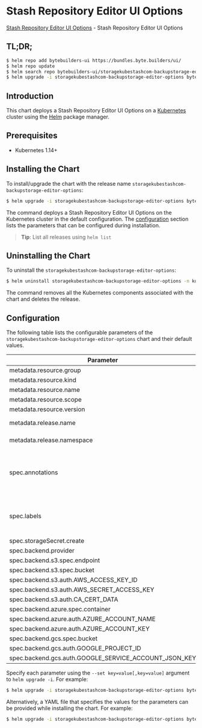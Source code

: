 # Stash Repository Editor UI Options

[Stash Repository Editor UI Options](https://byte.builders) - Stash Repository Editor UI Options

## TL;DR;

```bash
$ helm repo add bytebuilders-ui https://bundles.byte.builders/ui/
$ helm repo update
$ helm search repo bytebuilders-ui/storagekubestashcom-backupstorage-editor-options --version=v0.4.18
$ helm upgrade -i storagekubestashcom-backupstorage-editor-options bytebuilders-ui/storagekubestashcom-backupstorage-editor-options -n kube-system --create-namespace --version=v0.4.18
```

## Introduction

This chart deploys a Stash Repository Editor UI Options on a [Kubernetes](http://kubernetes.io) cluster using the [Helm](https://helm.sh) package manager.

## Prerequisites

- Kubernetes 1.14+

## Installing the Chart

To install/upgrade the chart with the release name `storagekubestashcom-backupstorage-editor-options`:

```bash
$ helm upgrade -i storagekubestashcom-backupstorage-editor-options bytebuilders-ui/storagekubestashcom-backupstorage-editor-options -n kube-system --create-namespace --version=v0.4.18
```

The command deploys a Stash Repository Editor UI Options on the Kubernetes cluster in the default configuration. The [configuration](#configuration) section lists the parameters that can be configured during installation.

> **Tip**: List all releases using `helm list`

## Uninstalling the Chart

To uninstall the `storagekubestashcom-backupstorage-editor-options`:

```bash
$ helm uninstall storagekubestashcom-backupstorage-editor-options -n kube-system
```

The command removes all the Kubernetes components associated with the chart and deletes the release.

## Configuration

The following table lists the configurable parameters of the `storagekubestashcom-backupstorage-editor-options` chart and their default values.

|                       Parameter                       |                    Description                     |              Default               |
|-------------------------------------------------------|----------------------------------------------------|------------------------------------|
| metadata.resource.group                               |                                                    | <code>storage.kubestash.com</code> |
| metadata.resource.kind                                |                                                    | <code>BackupStorage</code>         |
| metadata.resource.name                                |                                                    | <code>backupstorages</code>        |
| metadata.resource.scope                               |                                                    | <code>Namespaced</code>            |
| metadata.resource.version                             |                                                    | <code>v1alpha1</code>              |
| metadata.release.name                                 | Release name                                       | <code>""</code>                    |
| metadata.release.namespace                            | Release namespace                                  | <code>""</code>                    |
| spec.annotations                                      | Annotations to add to the database custom resource | <code>{}</code>                    |
| spec.labels                                           | Labels to add to all the template objects          | <code>{}</code>                    |
| spec.storageSecret.create                             |                                                    | <code>true</code>                  |
| spec.backend.provider                                 |                                                    | <code>"" # s3,gcs,azure</code>     |
| spec.backend.s3.spec.endpoint                         |                                                    | <code>""</code>                    |
| spec.backend.s3.spec.bucket                           |                                                    | <code>""</code>                    |
| spec.backend.s3.auth.AWS_ACCESS_KEY_ID                |                                                    | <code>""</code>                    |
| spec.backend.s3.auth.AWS_SECRET_ACCESS_KEY            |                                                    | <code>""</code>                    |
| spec.backend.s3.auth.CA_CERT_DATA                     |                                                    | <code>""</code>                    |
| spec.backend.azure.spec.container                     |                                                    | <code>""</code>                    |
| spec.backend.azure.auth.AZURE_ACCOUNT_NAME            |                                                    | <code>""</code>                    |
| spec.backend.azure.auth.AZURE_ACCOUNT_KEY             |                                                    | <code>""</code>                    |
| spec.backend.gcs.spec.bucket                          |                                                    | <code>""</code>                    |
| spec.backend.gcs.auth.GOOGLE_PROJECT_ID               |                                                    | <code>""</code>                    |
| spec.backend.gcs.auth.GOOGLE_SERVICE_ACCOUNT_JSON_KEY |                                                    | <code>""</code>                    |


Specify each parameter using the `--set key=value[,key=value]` argument to `helm upgrade -i`. For example:

```bash
$ helm upgrade -i storagekubestashcom-backupstorage-editor-options bytebuilders-ui/storagekubestashcom-backupstorage-editor-options -n kube-system --create-namespace --version=v0.4.18 --set metadata.resource.group=storage.kubestash.com
```

Alternatively, a YAML file that specifies the values for the parameters can be provided while
installing the chart. For example:

```bash
$ helm upgrade -i storagekubestashcom-backupstorage-editor-options bytebuilders-ui/storagekubestashcom-backupstorage-editor-options -n kube-system --create-namespace --version=v0.4.18 --values values.yaml
```
